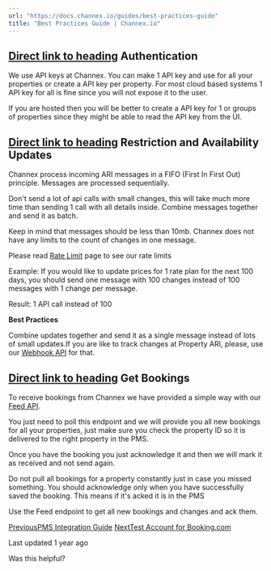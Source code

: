 ```yaml
---
url: "https://docs.channex.io/guides/best-practices-guide"
title: "Best Practices Guide | Channex.io"
---
```


## [Direct link to heading](https://docs.channex.io/guides/best-practices-guide\#authentication)    Authentication

We use API keys at Channex. You can make 1 API key and use for all your properties or create a API key per property. For most cloud based systems 1 API key for all is fine since you will not expose it to the user.

If you are hosted then you will be better to create a API key for 1 or groups of properties since they might be able to read the API key from the UI.

## [Direct link to heading](https://docs.channex.io/guides/best-practices-guide\#restriction-and-availability-updates)    Restriction and Availability Updates

Channex process incoming ARI messages in a FIFO (First In First Out) principle. Messages are processed sequentially.

Don't send a lot of api calls with small changes, this will take much more time than sending 1 call with all details inside. Combine messages together and send it as batch.

Keep in mind that messages should be less than 10mb. Channex does not have any limits to the count of changes in one message.

Please read [Rate Limit](https://docs.channex.io/api-v.1-documentation/rate-limits) page to see our rate limits

Example: If you would like to update prices for 1 rate plan for the next 100 days, you should send one message with 100 changes instead of 100 messages with 1 change per message.

Result: 1 API call instead of 100

**Best Practices**

Combine updates together and send it as a single message instead of lots of small updates.If you are like to track changes at Property ARI, please, use our [Webhook API](https://docs.channex.io/api-v.1-documentation/webhook-collection) for that.

## [Direct link to heading](https://docs.channex.io/guides/best-practices-guide\#get-bookings)    Get Bookings

To receive bookings from Channex we have provided a simple way with our [Feed API](https://docs.channex.io/api-v.1-documentation/bookings-collection#booking-revisions-feed).

You just need to poll this endpoint and we will provide you all new bookings for all your properties, just make sure you check the property ID so it is delivered to the right property in the PMS.

Once you have the booking you just acknowledge it and then we will mark it as received and not send again.

Do not pull all bookings for a property constantly just in case you missed something. You should acknowledge only when you have successfully saved the booking. This means if it's acked it is in the PMS

Use the Feed endpoint to get all new bookings and changes and ack them.

[PreviousPMS Integration Guide](https://docs.channex.io/guides/pms-integration-guide) [NextTest Account for Booking.com](https://docs.channex.io/guides/test-account-for-booking.com)

Last updated 1 year ago

Was this helpful?